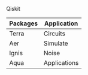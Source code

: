 Qiskit

| Packages | Application |
|----------|-------------|
| Terra    | Circuits    |
| Aer      | Simulate    |
| Ignis    | Noise       |
| Aqua     | Applications|
